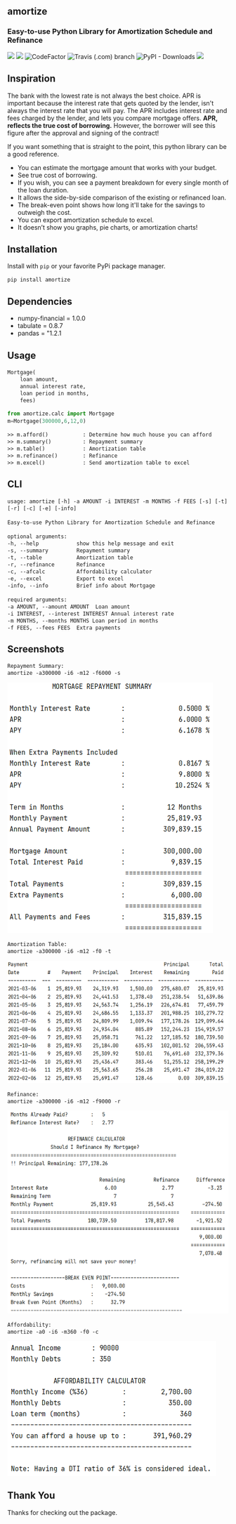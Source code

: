 ## __amortize__
### **Easy-to-use Python Library for Amortization Schedule and Refinance**

<p align=left>
    <a target="_blank" ><img src="https://img.shields.io/pypi/pyversions/amortize?style=flat-square"></a>
    <a target="_blank" ><img src="https://img.shields.io/pypi/v/amortize"></a>
    <a href="https://www.codefactor.io/repository/github/ahmetserguns/amortize/overview/main"></a>
    <a target="_blank" ><img src="https://www.codefactor.io/repository/github/ahmetserguns/amortize/badge/main" alt="CodeFactor" /></a>
    <a target="_blank" ><img alt="Travis (.com) branch" src="https://img.shields.io/travis/com/ahmetserguns/amortize/main?logo=Travis"></a>
    <a target="_blank" ><img alt="PyPI - Downloads" src="https://img.shields.io/pypi/dm/amortize"></a>
   <a target="_blank" ><img src="https://img.shields.io/static/v1?label=status&message=stable&color=<Green>"></a>
</p>

## __Inspiration__

 The bank with the lowest rate is not always the best choice. APR is important because the interest rate that gets quoted by the lender, isn't always the interest rate that you will pay. The APR includes interest rate and fees charged by the lender, and lets you compare mortgage offers. __APR, reflects the true cost of borrowing.__ However, the borrower will see this figure after the approval and signing of the contract!

If you want something that is straight to the point, this python library can be a good reference.

- You can estimate the mortgage amount that works with your budget.
- See true cost of borrowing.
- If you wish, you can see a payment breakdown for every single month of the loan duration.
- It allows the side-by-side comparison of the existing or refinanced loan.
- The break-even point shows how long it'll take for the savings to outweigh the cost.
- You can export amortization schedule to excel.
- It doesn’t show you graphs, pie charts, or amortization charts!


## __Installation__

Install with `pip` or your favorite PyPi package manager.

    pip install amortize

## __Dependencies__

* numpy-financial = 1.0.0
* tabulate = 0.8.7
* pandas = "1.2.1


## __Usage__
    
    Mortgage(
        loan amount,
        annual interest rate,
        loan period in months,
        fees)

```python
from amortize.calc import Mortgage    
m=Mortgage(300000,6,12,0)
```

    >> m.afford()           : Determine how much house you can afford
    >> m.summary()          : Repayment summary
    >> m.table()            : Amortization table
    >> m.refinance()        : Refinance
    >> m.excel()            : Send amortization table to excel
   

## __CLI__
    usage: amortize [-h] -a AMOUNT -i INTEREST -m MONTHS -f FEES [-s] [-t] [-r] [-c] [-e] [-info]

    Easy-to-use Python Library for Amortization Schedule and Refinance

    optional arguments:
    -h, --help            show this help message and exit
    -s, --summary         Repayment summary
    -t, --table           Amortization table
    -r, --refinance       Refinance
    -c, --afcalc          Affordability calculator
    -e, --excel           Export to excel
    -info, --info         Brief info about Mortgage

    required arguments:
    -a AMOUNT, --amount AMOUNT  Loan amount
    -i INTEREST, --interest INTEREST Annual interest rate
    -m MONTHS, --months MONTHS Loan period in months
    -f FEES, --fees FEES  Extra payments



## __Screenshots__
   
    Repayment Summary:
    amortize -a300000 -i6 -m12 -f6000 -s
![](https://github.com/ahmetserguns/amortize/raw/main/images/summary.png) 


    Amortization Table:
    amortize -a300000 -i6 -m12 -f0 -t
![](https://github.com/ahmetserguns/amortize/raw/main/images/table.png) 

    Refinance:
    amortize -a300000 -i6 -m12 -f9000 -r
![](https://github.com/ahmetserguns/amortize/raw/main/images/refinance.png) 


    Affordability:
    amortize -a0 -i6 -m360 -f0 -c
![](https://github.com/ahmetserguns/amortize/raw/main/images/afford.png) 




## __Thank You__
Thanks for checking out the package.    
